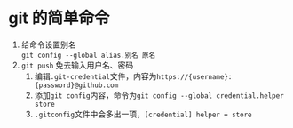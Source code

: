 # git 的简单命令  
  
1. 给命令设置别名  
`git config --global alias.别名 原名`  
2. `git push` 免去输入用户名、密码  
	1. 编辑`.git-credential`文件，内容为`https://{username}:{password}@github.com`  
	2. 添加`git config`内容，命令为`git config --global credential.helper store`  
	3. `.gitconfig`文件中会多出一项，`[credential] helper = store`